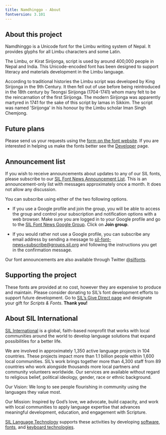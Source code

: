 ```yaml
---
title: Namdhinggo - About
fontversion: 3.101
---
```


## About this project

Namdhinggo is a Unicode font for the Limbu writing system of Nepal. It provides glyphs for all Limbu characters and some Latin.

The Limbu, or Kirat Sirijonga, script is used by around 400,000 people in Nepal and India. This Unicode-encoded font has been designed to support literacy and materials development in the Limbu language.

According to traditional histories the Limbu script was developed by King Sirijonga in the 9th Century. It then fell out of use before being reintroduced in the 18th century by Teongsi Sirijonga (1704-1741) whom many felt to be the reincarnation of the first Sirijonga. The modern Sirijonga was apparently martyred in 1741 for the sake of this script by lamas in Sikkim. The script was named 'Sirijonga' in his honour by the Limbu scholar Iman Singh Chemjong.

## Future plans

Please send us your requests using the [form on the font website](https://software.sil.org/namdhinggo/#contact). If you are interested in helping us make the fonts better see the [Developer](developer.md) page.

## Announcement list

If you wish to receive announcements about updates to any of our SIL fonts, please subscribe to our [SIL Font News Announcement List](https://groups.google.com/a/groups.sil.org/forum/#!forum/sil-font-news). This is an announcement-only list with messages approximately once a month. It does not allow any discussion.

You can subscribe using either of the two following options.

- If you use a Google profile and join the group, you will be able to access the group and control your subscription and notification options with a web browser. Make sure you are logged in to your Google profile and go to the [SIL Font News Google Group](https://groups.google.com/a/groups.sil.org/forum/#!forum/sil-font-news). Click on **Join group**.

- If you would rather not use a Google profile, you can subscribe any email address by sending a message to [sil-font-news+subscribe@groups.sil.org](mailto:sil-font-news+subscribe@groups.sil.org) and following the instructions you get in the confirmation message.

Our font announcements are also available through Twitter [\@silfonts](https://twitter.com/silfonts).

## Supporting the project

These fonts are provided at no cost, however they are expensive to produce and maintain. Please consider donating to SIL’s font development efforts to support future development. Go to [SIL’s Give Direct page](https://donate.givedirect.org/?cid=13536&n=206909) and designate your gift for _Scripts & Fonts_. **Thank you!**

## About SIL International

[SIL International](https://www.sil.org/) is a global, faith-based nonprofit that works with local communities around the world to develop language solutions that expand possibilities for a better life.

We are involved in approximately 1,350 active language projects in 104 countries. These projects impact more than 1.1 billion people within 1,600 local communities. SIL’s work brings together more than 4,300 staff from 89 countries who work alongside thousands more local partners and community volunteers worldwide. Our services are available without regard to religious belief, political ideology, gender, race or ethnic background.

Our Vision: We long to see people flourishing in community using the languages they value most.

Our Mission: Inspired by God’s love, we advocate, build capacity, and work with local communities to apply language expertise that advances meaningful development, education, and engagement with Scripture.

[SIL Language Technology](https://software.sil.org/) supports these activities by developing [software](https://software.sil.org/products/), [fonts](https://software.sil.org/fonts/), and [keyboard technologies](https://keyman.com/).
